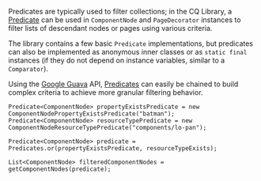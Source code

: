 Predicates are typically used to filter collections; in the CQ Library, a [Predicate](http://docs.guava-libraries.googlecode.com/git-history/release/javadoc/com/google/common/base/Predicate.html) can be used in `ComponentNode` and `PageDecorator` instances to filter lists of descendant nodes or pages using various criteria.

The library contains a few basic `Predicate` implementations, but predicates can also be implemented as anonymous inner classes or as `static final` instances (if they do not depend on instance variables, similar to a `Comparator`).

Using the [Google Guava](https://code.google.com/p/guava-libraries/) API, [Predicates](http://docs.guava-libraries.googlecode.com/git-history/release/javadoc/com/google/common/base/Predicates.html) can easily be chained to build complex criteria to achieve more granular filtering behavior.

    Predicate<ComponentNode> propertyExistsPredicate = new ComponentNodePropertyExistsPredicate("batman");
    Predicate<ComponentNode> resourceTypePredicate = new ComponentNodeResourceTypePredicate("components/lo-pan");

    Predicate<ComponentNode> predicate = Predicates.or(propertyExistsPredicate, resourceTypeExists);

    List<ComponentNode> filteredComponentNodes = getComponentNodes(predicate);